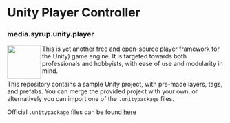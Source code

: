 # Unity Player Controller 
### media.syrup.unity.player

<img src="https://user-images.githubusercontent.com/60114762/148658317-933bb606-a83e-4f8a-9da8-a6086c26d4b3.png" align="left" width="78px"/>
This is yet another free and open-source player framework for the 
Unity) game engine. It is targeted towards both 
professionals and hobbyists, with ease of use and modularity in mind. 

This repository contains a sample Unity project, with pre-made layers,
tags, and prefabs. You can merge the provided project with your own, or
alternatively you can import one of the `.unitypackage` files. 
<br clear="left"/>

Official `.unitypackage` files can be found 
[here](https://github.com/SyrupMedia/media.syrup.unity.player/releases/)
